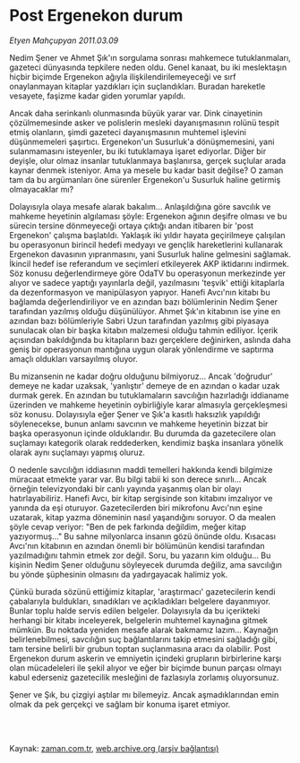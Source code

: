 # Post Ergenekon durum

*Etyen Mahçupyan 2011.03.09*

<td class="columnist-detail">
<p>Nedim Şener ve Ahmet Şık'ın sorgulama sonrası mahkemece tutuklanmaları, gazeteci dünyasında tepkilere neden oldu. Genel kanaat, bu iki meslektaşın hiçbir biçimde Ergenekon ağıyla ilişkilendirilemeyeceği ve sırf onaylanmayan kitaplar yazdıkları için suçlandıkları. Buradan hareketle vesayete, faşizme kadar giden yorumlar yapıldı.</p>
<p>
<div id="haberMetinDiv">
<p>Ancak daha serinkanlı olunmasında büyük yarar var. Dink cinayetinin çözülmemesinde asker ve polislerin mesleki dayanışmasının rolünü tespit etmiş olanların, şimdi gazeteci dayanışmasının muhtemel işlevini düşünmemeleri şaşırtıcı. Ergenekon'un Susurluk'a dönüşmemesini, yani sulanmamasını isteyenler, bu iki tutuklamaya işaret ediyorlar. Diğer bir deyişle, olur olmaz insanlar tutuklanmaya başlanırsa, gerçek suçlular arada kaynar denmek isteniyor. Ama ya mesele bu kadar basit değilse? O zaman tam da bu argümanları öne sürenler Ergenekon'u Susurluk haline getirmiş olmayacaklar mı?
<p>Dolayısıyla olaya mesafe alarak bakalım... Anlaşıldığına göre savcılık ve mahkeme heyetinin algılaması şöyle: Ergenekon ağının deşifre olması ve bu sürecin tersine dönmeyeceği ortaya çıktığı andan itibaren bir 'post Ergenekon' çalışma başlatıldı. Yaklaşık iki yıldır hayata geçirilmeye çalışılan bu operasyonun birincil hedefi medyayı ve gençlik hareketlerini kullanarak Ergenekon davasının yıpranmasını, yani Susurluk haline gelmesini sağlamak. İkincil hedef ise referandum ve seçimleri etkileyerek AKP iktidarını indirmek. Söz konusu değerlendirmeye göre OdaTV bu operasyonun merkezinde yer alıyor ve sadece yaptığı yayınlarla değil, yazılmasını 'teşvik' ettiği kitaplarla da dezenformasyon ve manipülasyon yapıyor. Hanefi Avcı'nın kitabı bu bağlamda değerlendiriliyor ve en azından bazı bölümlerinin Nedim Şener tarafından yazılmış olduğu düşünülüyor. Ahmet Şık'ın kitabının ise yine en azından bazı bölümleriyle Sabri Uzun tarafından yazılmış gibi piyasaya sunulacak olan bir başka kitabın malzemesi olduğu tahmin ediliyor. İçerik açısından bakıldığında bu kitapların bazı gerçeklere değinirken, aslında daha geniş bir operasyonun mantığına uygun olarak yönlendirme ve saptırma amaçlı oldukları varsayılmış oluyor.
<p>Bu mizansenin ne kadar doğru olduğunu bilmiyoruz... Ancak 'doğrudur' demeye ne kadar uzaksak, 'yanlıştır' demeye de en azından o kadar uzak durmak gerek. En azından bu tutuklamaların savcılığın hazırladığı iddianame üzerinden ve mahkeme heyetinin oybirliğiyle karar almasıyla gerçekleşmesi söz konusu. Dolayısıyla eğer Şener ve Şık'a kasıtlı haksızlık yapıldığı söylenecekse, bunun anlamı savcının ve mahkeme heyetinin bizzat bir başka operasyonun içinde olduklarıdır. Bu durumda da gazetecilere olan suçlamayı kategorik olarak reddederken, kendimiz başka insanlara yönelik olarak aynı suçlamayı yapmış oluruz.
<p>O nedenle savcılığın iddiasının maddi temelleri hakkında kendi bilgimize müracaat etmekte yarar var. Bu bilgi tabii ki son derece sınırlı... Ancak örneğin televizyondaki bir canlı yayında yaşanmış olan bir olayı hatırlayabiliriz. Hanefi Avcı, bir kitap sergisinde son kitabını imzalıyor ve yanında da eşi oturuyor. Gazetecilerden biri mikrofonu Avcı'nın eşine uzatarak, kitap yazma döneminin nasıl yaşandığını soruyor. O da mealen şöyle cevap veriyor: "Ben de pek farkında değildim, meğer kitap yazıyormuş..." Bu sahne milyonlarca insanın gözü önünde oldu. Kısacası Avcı'nın kitabının en azından önemli bir bölümünün kendisi tarafından yazılmadığını tahmin etmek zor değil. Soru, bu yazarın kim olduğu... Bu kişinin Nedim Şener olduğunu söyleyecek durumda değiliz, ama savcılığın bu yönde şüphesinin olmasını da yadırgayacak halimiz yok.
<p>Çünkü burada sözünü ettiğimiz kitaplar, 'araştırmacı' gazetecilerin kendi çabalarıyla buldukları, sınadıkları ve açıkladıkları belgelere dayanmıyor. Bunlar toplu halde servis edilen belgeler. Dolayısıyla da bu içerikteki herhangi bir kitabı inceleyerek, belgelerin muhtemel kaynağına gitmek mümkün. Bu noktada yeniden mesafe alarak bakmamız lazım... Kaynağın belirlenebilmesi, savcılığın suç bağlantılarını takip etmesini sağladığı gibi, tam tersine belirli bir grubun toptan suçlanmasına aracı da olabilir. Post Ergenekon durum askerin ve emniyetin içindeki grupların birbirlerine karşı olan mücadeleleri ile şekil alıyor ve eğer bir biçimde bunun parçası olmayı kabul ederseniz gazetecilik mesleğini de fazlasıyla zorlamış oluyorsunuz.
<p>Şener ve Şık, bu çizgiyi aştılar mı bilemeyiz. Ancak aşmadıklarından emin olmak da pek gerçekçi ve sağlam bir konuma işaret etmiyor. </p></p></p></p></p></p></div>
</p>


<p><br>
		 </br></p></td>

Kaynak: [zaman.com.tr](http://zaman.com.tr/yazar.do?yazino=1104415), [web.archive.org (arşiv bağlantısı)](http://web.archive.org/web/20110309205651/http://zaman.com.tr:80/yazar.do?yazino=1104415)
